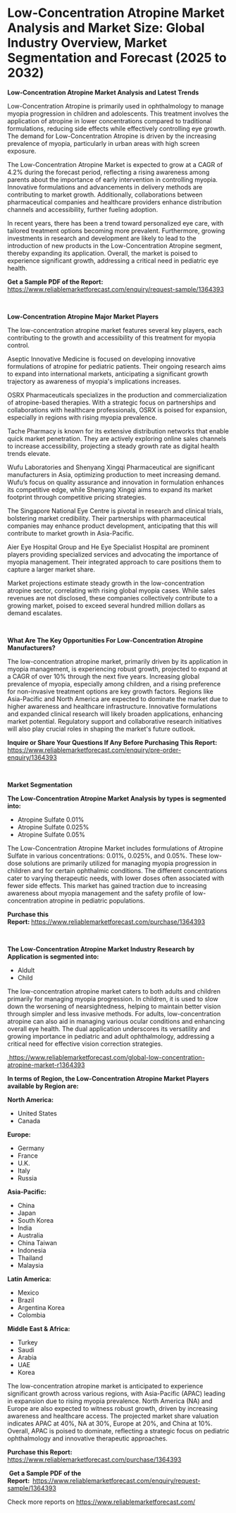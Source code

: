 <p><h1>Low-Concentration Atropine Market Analysis and Market Size: Global Industry Overview, Market Segmentation and Forecast (2025 to 2032)</h1></p><p><strong>Low-Concentration Atropine Market Analysis and Latest Trends</strong></p>
<p><p>Low-Concentration Atropine is primarily used in ophthalmology to manage myopia progression in children and adolescents. This treatment involves the application of atropine in lower concentrations compared to traditional formulations, reducing side effects while effectively controlling eye growth. The demand for Low-Concentration Atropine is driven by the increasing prevalence of myopia, particularly in urban areas with high screen exposure.</p><p>The Low-Concentration Atropine Market is expected to grow at a CAGR of 4.2% during the forecast period, reflecting a rising awareness among parents about the importance of early intervention in controlling myopia. Innovative formulations and advancements in delivery methods are contributing to market growth. Additionally, collaborations between pharmaceutical companies and healthcare providers enhance distribution channels and accessibility, further fueling adoption. </p><p>In recent years, there has been a trend toward personalized eye care, with tailored treatment options becoming more prevalent. Furthermore, growing investments in research and development are likely to lead to the introduction of new products in the Low-Concentration Atropine segment, thereby expanding its application. Overall, the market is poised to experience significant growth, addressing a critical need in pediatric eye health.</p></p>
<p><strong>Get a Sample PDF of the Report:&nbsp;</strong> <a href="https://www.reliablemarketforecast.com/enquiry/request-sample/1364393?utm_campaign=1170&utm_medium=2&utm_source=Github&utm_content=ia&utm_term=03022025&utm_id=low-concentration-atropine">https://www.reliablemarketforecast.com/enquiry/request-sample/1364393</a></p>
<p>&nbsp;</p>
<p><strong>Low-Concentration Atropine Major Market Players</strong></p>
<p><p>The low-concentration atropine market features several key players, each contributing to the growth and accessibility of this treatment for myopia control. </p><p>Aseptic Innovative Medicine is focused on developing innovative formulations of atropine for pediatric patients. Their ongoing research aims to expand into international markets, anticipating a significant growth trajectory as awareness of myopia's implications increases.</p><p>OSRX Pharmaceuticals specializes in the production and commercialization of atropine-based therapies. With a strategic focus on partnerships and collaborations with healthcare professionals, OSRX is poised for expansion, especially in regions with rising myopia prevalence. </p><p>Tache Pharmacy is known for its extensive distribution networks that enable quick market penetration. They are actively exploring online sales channels to increase accessibility, projecting a steady growth rate as digital health trends elevate.</p><p>Wufu Laboratories and Shenyang Xingqi Pharmaceutical are significant manufacturers in Asia, optimizing production to meet increasing demand. Wufu’s focus on quality assurance and innovation in formulation enhances its competitive edge, while Shenyang Xingqi aims to expand its market footprint through competitive pricing strategies.</p><p>The Singapore National Eye Centre is pivotal in research and clinical trials, bolstering market credibility. Their partnerships with pharmaceutical companies may enhance product development, anticipating that this will contribute to market growth in Asia-Pacific.</p><p>Aier Eye Hospital Group and He Eye Specialist Hospital are prominent players providing specialized services and advocating the importance of myopia management. Their integrated approach to care positions them to capture a larger market share.</p><p>Market projections estimate steady growth in the low-concentration atropine sector, correlating with rising global myopia cases. While sales revenues are not disclosed, these companies collectively contribute to a growing market, poised to exceed several hundred million dollars as demand escalates.</p></p>
<p>&nbsp;</p>
<p><strong>What Are The Key Opportunities For Low-Concentration Atropine Manufacturers?</strong></p>
<p><p>The low-concentration atropine market, primarily driven by its application in myopia management, is experiencing robust growth, projected to expand at a CAGR of over 10% through the next five years. Increasing global prevalence of myopia, especially among children, and a rising preference for non-invasive treatment options are key growth factors. Regions like Asia-Pacific and North America are expected to dominate the market due to higher awareness and healthcare infrastructure. Innovative formulations and expanded clinical research will likely broaden applications, enhancing market potential. Regulatory support and collaborative research initiatives will also play crucial roles in shaping the market's future outlook.</p></p>
<p><strong>Inquire or Share Your Questions If Any Before Purchasing This Report:</strong> <a href="https://www.reliablemarketforecast.com/enquiry/pre-order-enquiry/1364393?utm_campaign=1170&utm_medium=2&utm_source=Github&utm_content=ia&utm_term=03022025&utm_id=low-concentration-atropine">https://www.reliablemarketforecast.com/enquiry/pre-order-enquiry/1364393</a></p>
<p>&nbsp;</p>
<p><strong>Market Segmentation</strong></p>
<p><strong>The Low-Concentration Atropine Market Analysis by types is segmented into:</strong></p>
<p><ul><li>Atropine Sulfate 0.01%</li><li>Atropine Sulfate 0.025%</li><li>Atropine Sulfate 0.05%</li></ul></p>
<p><p>The Low-Concentration Atropine Market includes formulations of Atropine Sulfate in various concentrations: 0.01%, 0.025%, and 0.05%. These low-dose solutions are primarily utilized for managing myopia progression in children and for certain ophthalmic conditions. The different concentrations cater to varying therapeutic needs, with lower doses often associated with fewer side effects. This market has gained traction due to increasing awareness about myopia management and the safety profile of low-concentration atropine in pediatric populations.</p></p>
<p><strong>Purchase this Report:&nbsp;</strong><a href="https://www.reliablemarketforecast.com/purchase/1364393?utm_campaign=1170&utm_medium=2&utm_source=Github&utm_content=ia&utm_term=03022025&utm_id=low-concentration-atropine">https://www.reliablemarketforecast.com/purchase/1364393</a></p>
<p>&nbsp;</p>
<p><strong>The Low-Concentration Atropine Market Industry Research by Application is segmented into:</strong></p>
<p><ul><li>Aldult</li><li>Child</li></ul></p>
<p><p>The low-concentration atropine market caters to both adults and children primarily for managing myopia progression. In children, it is used to slow down the worsening of nearsightedness, helping to maintain better vision through simpler and less invasive methods. For adults, low-concentration atropine can also aid in managing various ocular conditions and enhancing overall eye health. The dual application underscores its versatility and growing importance in pediatric and adult ophthalmology, addressing a critical need for effective vision correction strategies.</p></p>
<p><a href="https://www.reliablemarketforecast.com/global-low-concentration-atropine-market-r1364393?utm_campaign=1170&utm_medium=2&utm_source=Github&utm_content=ia&utm_term=03022025&utm_id=low-concentration-atropine">&nbsp;https://www.reliablemarketforecast.com/global-low-concentration-atropine-market-r1364393</a></p>
<p><strong>In terms of Region, the Low-Concentration Atropine Market Players available by Region are:</strong></p>
<p>
    <p> <strong> North America: </strong>
        <ul>
            <li>United States</li>
            <li>Canada</li>
        </ul>
        </p> 
    <p> <strong> Europe: </strong>
        <ul>
            <li>Germany</li>
            <li>France</li>
            <li>U.K.</li>
            <li>Italy</li>
            <li>Russia</li>
        </ul>
        </p> 
    <p> <strong> Asia-Pacific: </strong>
        <ul>
            <li>China</li>
            <li>Japan</li>
            <li>South Korea</li>
            <li>India</li>
            <li>Australia</li>
            <li>China Taiwan</li>
            <li>Indonesia</li>
            <li>Thailand</li>
            <li>Malaysia</li>
        </ul>
        </p> 
    <p> <strong> Latin America: </strong>
        <ul>
            <li>Mexico</li>
            <li>Brazil</li>
            <li>Argentina Korea</li>
            <li>Colombia</li>
        </ul>
        </p> 
    <p> <strong> Middle East & Africa: </strong>
        <ul>
            <li>Turkey</li>
            <li>Saudi</li>
            <li>Arabia</li>
            <li>UAE</li>
            <li>Korea</li>
        </ul>
    </p>
    </p>
<p><p>The low-concentration atropine market is anticipated to experience significant growth across various regions, with Asia-Pacific (APAC) leading in expansion due to rising myopia prevalence. North America (NA) and Europe are also expected to witness robust growth, driven by increasing awareness and healthcare access. The projected market share valuation indicates APAC at 40%, NA at 30%, Europe at 20%, and China at 10%. Overall, APAC is poised to dominate, reflecting a strategic focus on pediatric ophthalmology and innovative therapeutic approaches.</p></p>
<p><strong>Purchase this Report: </strong><a href="https://www.reliablemarketforecast.com/purchase/1364393?utm_campaign=1170&utm_medium=2&utm_source=Github&utm_content=ia&utm_term=03022025&utm_id=low-concentration-atropine">https://www.reliablemarketforecast.com/purchase/1364393</a></p>
<p>&nbsp;<strong>Get a Sample PDF of the Report:&nbsp;&nbsp;</strong><a href="https://www.reliablemarketforecast.com/enquiry/request-sample/1364393?utm_campaign=1170&utm_medium=2&utm_source=Github&utm_content=ia&utm_term=03022025&utm_id=low-concentration-atropine">https://www.reliablemarketforecast.com/enquiry/request-sample/1364393</a></p>
<p><strong></strong></p>
<p>Check more reports on <a href="https://www.reliablemarketforecast.com/?utm_campaign=1170&utm_medium=2&utm_source=Github&utm_content=ia&utm_term=03022025&utm_id=low-concentration-atropine">https://www.reliablemarketforecast.com/</a></p>